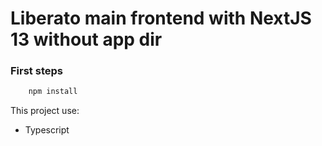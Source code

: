 # Liberato main frontend with NextJS 13 without app dir

### First steps

```ts
    npm install
```

This project use:

- Typescript